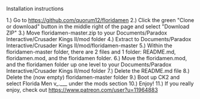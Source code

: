 Installation instructions

1.)		Go to https://github.com/quorum12/floridamen
2.)		Click the green "Clone or download" button in the middle right of the page and select "Download ZIP"
3.)		Move floridamen-master.zip to your Documents/Paradox Interactive/Crusader Kings II/mod folder
4.)		Extract to Documents/Paradox Interactive/Crusader Kings II/mod/floridamen-master
5.)		Within the floridamen-master folder, there are 2 files and 1 folder:  README.md, floridamen.mod, and the floridamen folder.
6.)		Move the floridamen.mod, and the floridamen folder up one level to your  Documents/Paradox Interactive/Crusader Kings II/mod folder
7.)		Delete the README.md file
8.)		Delete the (now empty) floridamen-master folder
9.)		Boot up CK2 and select Florida Men v_.___ under the mods section
10.)	Enjoy!
11.)	If you really enjoy, check out https://www.patreon.com/user?u=11964883
